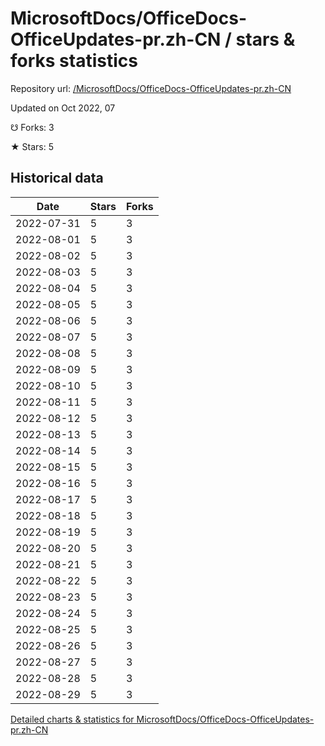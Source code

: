 # MicrosoftDocs/OfficeDocs-OfficeUpdates-pr.zh-CN / stars & forks statistics

Repository url: [/MicrosoftDocs/OfficeDocs-OfficeUpdates-pr.zh-CN](https://github.com/MicrosoftDocs/OfficeDocs-OfficeUpdates-pr.zh-CN)

Updated on Oct 2022, 07

☋ Forks: 3

★ Stars: 5

## Historical data
| Date | Stars | Forks |
|------|-------|-------|
| 2022-07-31 | 5 | 3 | 
| 2022-08-01 | 5 | 3 | 
| 2022-08-02 | 5 | 3 | 
| 2022-08-03 | 5 | 3 | 
| 2022-08-04 | 5 | 3 | 
| 2022-08-05 | 5 | 3 | 
| 2022-08-06 | 5 | 3 | 
| 2022-08-07 | 5 | 3 | 
| 2022-08-08 | 5 | 3 | 
| 2022-08-09 | 5 | 3 | 
| 2022-08-10 | 5 | 3 | 
| 2022-08-11 | 5 | 3 | 
| 2022-08-12 | 5 | 3 | 
| 2022-08-13 | 5 | 3 | 
| 2022-08-14 | 5 | 3 | 
| 2022-08-15 | 5 | 3 | 
| 2022-08-16 | 5 | 3 | 
| 2022-08-17 | 5 | 3 | 
| 2022-08-18 | 5 | 3 | 
| 2022-08-19 | 5 | 3 | 
| 2022-08-20 | 5 | 3 | 
| 2022-08-21 | 5 | 3 | 
| 2022-08-22 | 5 | 3 | 
| 2022-08-23 | 5 | 3 | 
| 2022-08-24 | 5 | 3 | 
| 2022-08-25 | 5 | 3 | 
| 2022-08-26 | 5 | 3 | 
| 2022-08-27 | 5 | 3 | 
| 2022-08-28 | 5 | 3 | 
| 2022-08-29 | 5 | 3 | 


[Detailed charts & statistics for MicrosoftDocs/OfficeDocs-OfficeUpdates-pr.zh-CN](https://reviewgithub.com/rep/MicrosoftDocs/OfficeDocs-OfficeUpdates-pr.zh-CN)
